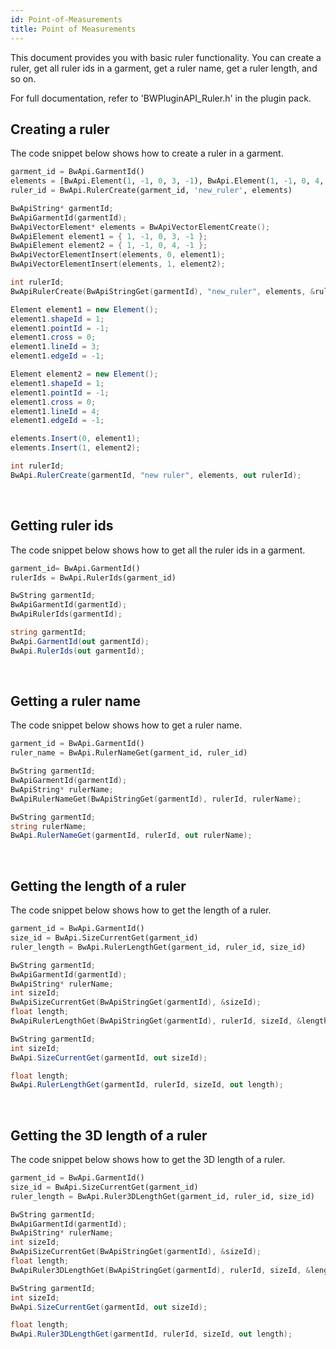 ```yaml
---
id: Point-of-Measurements
title: Point of Measurements
---
```


This document provides you with basic ruler functionality. You can create a ruler, get all ruler ids in a garment, get a ruler name, get a ruler length, and so on.

For full documentation, refer to 'BWPluginAPI_Ruler.h' in the plugin pack.

## Creating a ruler
The code snippet below shows how to create a ruler in a garment. <br/>
<!--DOCUSAURUS_CODE_TABS-->

<!--Python-->

```python
garment_id = BwApi.GarmentId()
elements = [BwApi.Element(1, -1, 0, 3, -1), BwApi.Element(1, -1, 0, 4, -1)]
ruler_id = BwApi.RulerCreate(garment_id, 'new_ruler', elements)
```
<!--C++-->


```cpp
BwApiString* garmentId;
BwApiGarmentId(garmentId);
BwApiVectorElement* elements = BwApiVectorElementCreate();
BwApiElement element1 = { 1, -1, 0, 3, -1 };
BwApiElement element2 = { 1, -1, 0, 4, -1 };
BwApiVectorElementInsert(elements, 0, element1);
BwApiVectorElementInsert(elements, 1, element2);

int rulerId;
BwApiRulerCreate(BwApiStringGet(garmentId), "new_ruler", elements, &rulerId);
```
<!--C#-->

```csharp
Element element1 = new Element();
element1.shapeId = 1;
element1.pointId = -1;
element1.cross = 0;
element1.lineId = 3;
element1.edgeId = -1;

Element element2 = new Element();
element1.shapeId = 1;
element1.pointId = -1;
element1.cross = 0;
element1.lineId = 4;
element1.edgeId = -1;

elements.Insert(0, element1);
elements.Insert(1, element2);

int rulerId;
BwApi.RulerCreate(garmentId, "new ruler", elements, out rulerId);
```
<!--END_DOCUSAURUS_CODE_TABS-->

<br/>

## Getting ruler ids
The code snippet below shows how to get all the ruler ids in a garment. <br/>
<!--DOCUSAURUS_CODE_TABS-->

<!--Python-->

```python
garment_id= BwApi.GarmentId()
rulerIds = BwApi.RulerIds(garment_id)
```
<!--C++-->

```cpp
BwString garmentId;
BwApiGarmentId(garmentId);
BwApiRulerIds(garmentId);
```
<!--C#-->


```csharp
string garmentId;
BwApi.GarmentId(out garmentId);
BwApi.RulerIds(out garmentId);
```
<!--END_DOCUSAURUS_CODE_TABS-->

<br/>


## Getting a ruler name
The code snippet below shows how to get a ruler name. <br/>
<!--DOCUSAURUS_CODE_TABS-->

<!--Python-->

```python
garment_id = BwApi.GarmentId()
ruler_name = BwApi.RulerNameGet(garment_id, ruler_id)
```
<!--C++-->


```cpp
BwString garmentId;
BwApiGarmentId(garmentId);
BwApiString* rulerName;
BwApiRulerNameGet(BwApiStringGet(garmentId), rulerId, rulerName);
```
<!--C#-->

```csharp
BwString garmentId;
string rulerName;
BwApi.RulerNameGet(garmentId, rulerId, out rulerName);
```
<!--END_DOCUSAURUS_CODE_TABS-->

<br/>

## Getting the length of a ruler
The code snippet below shows how to get the length of a ruler. <br/>
<!--DOCUSAURUS_CODE_TABS-->

<!--Python-->

```python
garment_id = BwApi.GarmentId()
size_id = BwApi.SizeCurrentGet(garment_id)
ruler_length = BwApi.RulerLengthGet(garment_id, ruler_id, size_id)
```

<!--C++-->

```cpp
BwString garmentId;
BwApiGarmentId(garmentId);
BwApiString* rulerName;
int sizeId;
BwApiSizeCurrentGet(BwApiStringGet(garmentId), &sizeId);
float length;
BwApiRulerLengthGet(BwApiStringGet(garmentId), rulerId, sizeId, &length);
```
<!--C#-->

```csharp
BwString garmentId;
int sizeId;
BwApi.SizeCurrentGet(garmentId, out sizeId);

float length;
BwApi.RulerLengthGet(garmentId, rulerId, sizeId, out length);
```
<!--END_DOCUSAURUS_CODE_TABS-->

<br/>


## Getting the 3D length of a ruler
The code snippet below shows how to get the 3D length of a ruler. <br/>
<!--DOCUSAURUS_CODE_TABS-->

<!--Python-->

```python
garment_id = BwApi.GarmentId()
size_id = BwApi.SizeCurrentGet(garment_id)
ruler_length = BwApi.Ruler3DLengthGet(garment_id, ruler_id, size_id)
```

<!--C++-->

```cpp
BwString garmentId;
BwApiGarmentId(garmentId);
BwApiString* rulerName;
int sizeId;
BwApiSizeCurrentGet(BwApiStringGet(garmentId), &sizeId);
float length;
BwApiRuler3DLengthGet(BwApiStringGet(garmentId), rulerId, sizeId, &length);
```
<!--C#-->

```csharp
BwString garmentId;
int sizeId;
BwApi.SizeCurrentGet(garmentId, out sizeId);

float length;
BwApi.Ruler3DLengthGet(garmentId, rulerId, sizeId, out length);
```
<!--END_DOCUSAURUS_CODE_TABS-->
<br/>